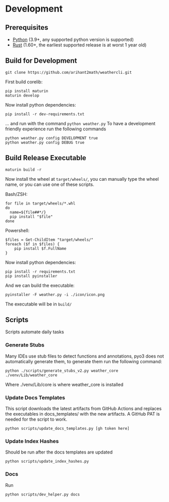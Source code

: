 # Development
## Prerequisites
* [Python](https://python.org) (3.9+, any supported python version is supported)
* [Rust](https://www.rust-lang.org/) (1.60+, the earliest supported release is at worst 1 year old)
## Build for Development
```shell
git clone https://github.com/arihant2math/weathercli.git
```
First build corelib:
```shell
pip install maturin
maturin develop
```
Now install python dependencies:
```shell
pip install -r dev-requirements.txt
```
... and run with the command `python weather.py`
To have a development friendly experience run the following commands
```shell
python weather.py config DEVELOPMENT true
python weather.py config DEBUG true
```
## Build Release Executable
```shell
maturin build -r
```
Now install the wheel at `target/wheels/`, you can manually type the wheel name, or you can use one of these scripts.

Bash/ZSH:
```shell
for file in target/wheels/*.whl
do
  name=${file##*/}
  pip install "$file"
done
```
Powershell:
```shell
$files = Get-ChildItem "target/wheels/"
foreach ($f in $files) {
    pip install $f.FullName
}
```
Now install python dependencies:
```shell
pip install -r requirements.txt
pip install pyinstaller
```
And we can build the executable:
```shell
pyinstaller -F weather.py -i ./icon/icon.png
```
The executable will be in `build/`
## Scripts
Scripts automate daily tasks
### Generate Stubs
Many IDEs use stub files to detect functions and annotations, pyo3 does not automatically generate them, to generate them run the following command:
```shell
python ./scripts/generate_stubs_v2.py weather_core ./venv/Lib/weather_core
```

Where ./venv/Lib/core is where weather_core is installed

### Update Docs Templates
This script downloads the latest artifacts from GitHub Actions and replaces the executables in docs_templates/ with the new artifacts.
A GitHub PAT is needed for the script to work.
```shell
python scripts/update_docs_templates.py [gh token here]
```
### Update Index Hashes
Should be run after the docs templates are updated
```shell
python scripts/update_index_hashes.py
```
### Docs
Run
```shell
python scripts/dev_helper.py docs
```